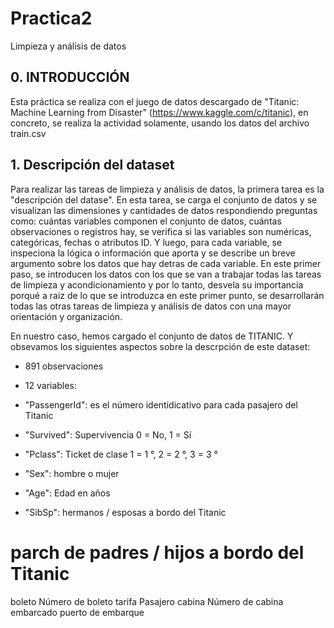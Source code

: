 # Practica2
Limpieza y análisis de datos

## 0. INTRODUCCIÓN
Esta práctica se realiza con el juego de datos descargado de "Titanic: Machine Learning from Disaster" (https://www.kaggle.com/c/titanic), en concreto, se realiza la actividad solamente, usando los datos del archivo train.csv

## 1. Descripción del dataset
Para realizar las tareas de limpieza y análisis de datos, la primera tarea es la "descripción del datase". En esta tarea, se carga el conjunto de datos y se visualizan las dimensiones y cantidades de datos respondiendo preguntas como: cuántas variables componen el conjunto de datos, cuántas observaciones o registros hay, se verifica si las variables son numéricas, categóricas, fechas o atributos ID. Y luego, para cada variable, se inspeciona la lógica o información que aporta y se describe un breve argumento sobre los datos que hay detras de cada variable. En este primer paso, se introducen los datos con los que se van a trabajar todas las tareas de limpieza y acondicionamiento y por lo tanto, desvela su importancia porqué a raiz de lo que se introduzca en este primer punto, se desarrollarán todas las otras tareas de limpieza y análisis de datos con una mayor orientación y organización. 

En nuestro caso, hemos cargado el conjunto de datos de TITANIC. Y obsevamos los siguientes aspectos sobre la descrpción de este dataset:
- 891 observaciones
- 12 variables:

- "PassengerId": es el número identidicativo para cada pasajero del Titanic
- "Survived": Supervivencia 0 = No, 1 = Sí
- "Pclass": Ticket de clase 1 = 1 °, 2 = 2 °, 3 = 3 °
- "Sex": hombre o mujer
- "Age": Edad en años
- "SibSp": hermanos / esposas a bordo del Titanic
# parch de padres / hijos a bordo del Titanic
boleto Número de boleto
tarifa Pasajero
cabina Número de cabina
embarcado puerto de embarque

